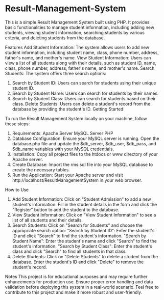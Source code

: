 # Result-Management-System
This is a simple Result Management System built using PHP. It provides basic functionalities to manage student information, including adding new students, viewing student information, searching students by various criteria, and deleting students from the database.

Features
Add Student Information: The system allows users to add new student information, including student name, class, phone number, address, father's name, and mother's name.
View Student Information: Users can view a list of all students along with their details, such as student ID, name, class, phone number, address, father's name, and mother's name.
Search Students: The system offers three search options:
1. Search by Student ID: Users can search for students using their unique student ID.
2. Search by Student Name: Users can search for students by their names.
3. Search by Student Class: Users can search for students based on their class.
Delete Students: Users can delete a student's record from the database by providing the student's ID.
Getting Started

To run the Result Management System locally on your machine, follow these steps:
1. Requirements:
   Apache Server
   MySQL Server
  PHP   
2. Database Configuration:
   Ensure your MySQL server is running.
   Open the database.php file and update the $db_server, $db_user, $db_pass, and $db_name variables with your MySQL credentials.
3. Installation:
   Copy all project files to the htdocs or www directory of your Apache server.
4. Create Database:
   Import the rms.sql file into your MySQL database to create the necessary tables.
5. Run the Application:
   Start your Apache server and visit http://localhost/ResultManagementSystem in your web browser.

How to Use
1. Add Student Information:
   Click on "Student Admission" to add a new student's information.
   Fill in the student details in the form and click the "Register" button to add the student to the database.
2. View Student Information:
   Click on "View Student Information" to see a list of all students and their details.
3. Search Students:
   Click on "Search for Students" and choose the appropriate search option:
  "Search by Student ID": Enter the student's ID and click "Search" to find the student's information.
  "Search by Student Name": Enter the student's name and click "Search" to find the student's information.
  "Search by Student Class": Enter the student's class and click "Search" to find all students in that class.
4. Delete Students:
   Click on "Delete Students" to delete a student from the database.
   Enter the student's ID and click "Delete" to remove the student's record.

Notes
This project is for educational purposes and may require further enhancements for production use.
Ensure proper error handling and data validation before deploying this system in a real-world scenario.
Feel free to contribute to this project and make it more robust and user-friendly.

